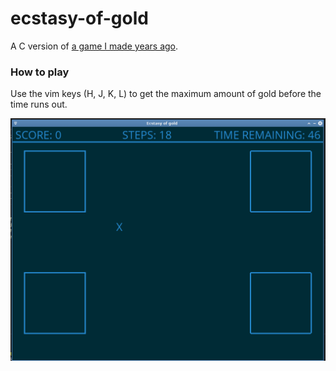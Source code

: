 # ecstasy-of-gold

A C version of [a game I made years ago](https://github.com/helio-frota/g-o-l-d).

### How to play

Use the vim keys (H, J, K, L) to get the maximum amount of gold before the time runs out.

![Alt status](https://raw.githubusercontent.com/helio-frota/ecstasy-of-gold/master/currentstatus.png)